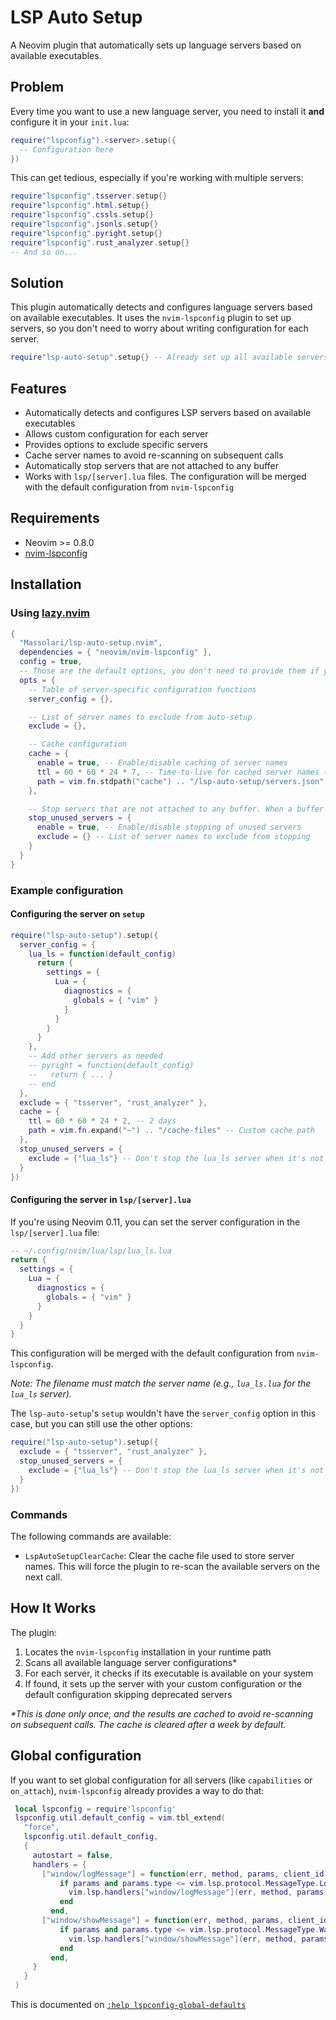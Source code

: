# LSP Auto Setup

A Neovim plugin that automatically sets up language servers based on available executables.

## Problem

Every time you want to use a new language server, you need to install it **and** configure it in your `init.lua`:

```lua
require("lspconfig").<server>.setup({
  -- Configuration here
})
```

This can get tedious, especially if you're working with multiple servers:

```lua
require"lspconfig".tsserver.setup{}
require"lspconfig".html.setup{}
require"lspconfig".cssls.setup{}
require"lspconfig".jsonls.setup{}
require"lspconfig".pyright.setup{}
require"lspconfig".rust_analyzer.setup{}
-- And so on...
```

## Solution

This plugin automatically detects and configures language servers based on available executables. It uses the `nvim-lspconfig` plugin to set up servers, so you don't need to worry about writing configuration for each server.

```lua
require"lsp-auto-setup".setup{} -- Already set up all available servers
```

## Features

- Automatically detects and configures LSP servers based on available executables
- Allows custom configuration for each server
- Provides options to exclude specific servers
- Cache server names to avoid re-scanning on subsequent calls
- Automatically stop servers that are not attached to any buffer
- Works with `lsp/[server].lua` files. The configuration will be merged with the default configuration from `nvim-lspconfig`

## Requirements

- Neovim >= 0.8.0
- [nvim-lspconfig](https://github.com/neovim/nvim-lspconfig)

## Installation

### Using [lazy.nvim](https://github.com/folke/lazy.nvim)

```lua
{
  "Massolari/lsp-auto-setup.nvim",
  dependencies = { "neovim/nvim-lspconfig" },
  config = true,
  -- Those are the default options, you don't need to provide them if you're happy with the defaults
  opts = {
    -- Table of server-specific configuration functions
    server_config = {},

    -- List of server names to exclude from auto-setup
    exclude = {},

    -- Cache configuration
    cache = {
      enable = true, -- Enable/disable caching of server names
      ttl = 60 * 60 * 24 * 7, -- Time-to-live for cached server names (in seconds), default is 1 week
      path = vim.fn.stdpath("cache") .. "/lsp-auto-setup/servers.json" -- Path to the cache file
    },

    -- Stop servers that are not attached to any buffer. When a buffer is closed, the server attached to it will be stopped if it's not attached to any other buffer
    stop_unused_servers = {
      enable = true, -- Enable/disable stopping of unused servers
      exclude = {} -- List of server names to exclude from stopping
    }
  }
}
```

### Example configuration

#### Configuring the server on `setup`

```lua
require("lsp-auto-setup").setup({
  server_config = {
    lua_ls = function(default_config)
      return {
        settings = {
          Lua = {
            diagnostics = {
              globals = { "vim" }
            }
          }
        }
      }
    },
    -- Add other servers as needed
    -- pyright = function(default_config)
    --   return { ... }
    -- end
  },
  exclude = { "tsserver", "rust_analyzer" },
  cache = {
    ttl = 60 * 60 * 24 * 2, -- 2 days
    path = vim.fn.expand("~") .. "/cache-files" -- Custom cache path
  },
  stop_unused_servers = {
    exclude = {"lua_ls"} -- Don't stop the lua_ls server when it's not attached to any buffer
  }
})
```

#### Configuring the server in `lsp/[server].lua`

If you're using Neovim 0.11, you can set the server configuration in the `lsp/[server].lua` file:

```lua
-- ~/.config/nvim/lua/lsp/lua_ls.lua
return {
  settings = {
    Lua = {
      diagnostics = {
        globals = { "vim" }
      }
    }
  }
}
```

This configuration will be merged with the default configuration from `nvim-lspconfig`.

_Note: The filename must match the server name (e.g., `lua_ls.lua` for the `lua_ls` server)._

The `lsp-auto-setup`'s `setup` wouldn't have the `server_config` option in this case, but you can still use the other options:

```lua
require("lsp-auto-setup").setup({
  exclude = { "tsserver", "rust_analyzer" },
  stop_unused_servers = {
    exclude = {"lua_ls"} -- Don't stop the lua_ls server when it's not attached to any buffer
  }
})
```

### Commands

The following commands are available:

- `LspAutoSetupClearCache`: Clear the cache file used to store server names. This will force the plugin to re-scan the available servers on the next call.

## How It Works

The plugin:
1. Locates the `nvim-lspconfig` installation in your runtime path
2. Scans all available language server configurations*
3. For each server, it checks if its executable is available on your system
4. If found, it sets up the server with your custom configuration or the default configuration skipping deprecated servers

_*This is done only once, and the results are cached to avoid re-scanning on subsequent calls. The cache is cleared after a week by default._

## Global configuration

If you want to set global configuration for all servers (like `capabilities` or `on_attach`), `nvim-lspconfig` already provides a way to do that:

```lua
 local lspconfig = require'lspconfig'
 lspconfig.util.default_config = vim.tbl_extend(
   "force",
   lspconfig.util.default_config,
   {
     autostart = false,
     handlers = {
       ["window/logMessage"] = function(err, method, params, client_id)
           if params and params.type <= vim.lsp.protocol.MessageType.Log then
             vim.lsp.handlers["window/logMessage"](err, method, params, client_id)
           end
         end,
       ["window/showMessage"] = function(err, method, params, client_id)
           if params and params.type <= vim.lsp.protocol.MessageType.Warning.Error then
             vim.lsp.handlers["window/showMessage"](err, method, params, client_id)
           end
         end,
     }
   }
 )
```

This is documented on [`:help lspconfig-global-defaults`](https://github.com/neovim/nvim-lspconfig/blob/8a1529e46eef5efc86c34c8d9bdd313abc2ecba0/doc/lspconfig.txt#L124)
